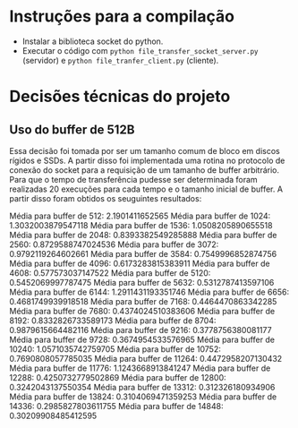 # Instruções para a compilação
* Instalar a biblioteca socket do python.
* Executar o código com `python file_transfer_socket_server.py` (servidor) e `python file_tranfer_client.py` (cliente).

# Decisões técnicas do projeto

## Uso do buffer de 512B
Essa decisão foi tomada por ser um tamanho comum de bloco em discos rígidos e SSDs. A partir disso foi implementada uma rotina no protocolo de conexão do socket para a requisição de um tamanho de buffer arbitrário. Para que o tempo de transferência pudesse ser determinada foram realizadas 20 execuções para cada tempo e o tamanho inicial de buffer. A partir disso foram obtidos os seuguintes resultados:

Média para buffer de 512: 2.1901411652565
Média para buffer de 1024: 1.3032003879547118
Média para buffer de 1536: 1.0508205890655518
Média para buffer de 2048: 0.8393382549285888
Média para buffer de 2560: 0.8729588747024536
Média para buffer de 3072: 0.9792119264602661
Média para buffer de 3584: 0.7549996852874756
Média para buffer de 4096: 0.6173283815383911
Média para buffer de 4608: 0.577573037147522
Média para buffer de 5120: 0.5452069997787475
Média para buffer de 5632: 0.5312787413597106
Média para buffer de 6144: 1.2911431193351746
Média para buffer de 6656: 0.4681749939918518
Média para buffer de 7168: 0.4464470863342285
Média para buffer de 7680: 0.4374024510383606
Média para buffer de 8192: 0.8332826733589173
Média para buffer de 8704: 0.9879615664482116
Média para buffer de 9216: 0.3778756380081177
Média para buffer de 9728: 0.3674954533576965
Média para buffer de 10240: 1.0571035742759705
Média para buffer de 10752: 0.7690808057785035
Média para buffer de 11264: 0.4472958207130432
Média para buffer de 11776: 1.1243668913841247
Média para buffer de 12288: 0.4250732779502869
Média para buffer de 12800: 0.3242043137550354
Média para buffer de 13312: 0.312326180934906
Média para buffer de 13824: 0.3104069471359253
Média para buffer de 14336: 0.2985827803611755
Média para buffer de 14848: 0.30209908485412595